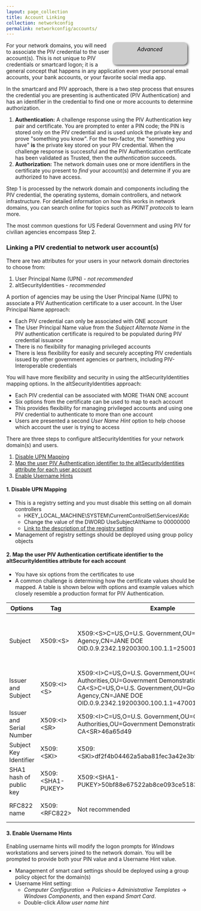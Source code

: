 ```yaml
---
layout: page_collection
title: Account Linking
collection: networkconfig
permalink: networkconfig/accounts/
---
```

<div style="float:right; padding:10px; margin-right:20px; border-radius:10px; width:180px; height:40px; box-shadow:3px 3px 5px 0px; text-align:center; background-color:#CCC; color:#666666">
<div style="color:#000000">
<em>Advanced</em>
</div>
</div>

For your network domains, you will need to associate the PIV credential to the user account(s).  This is not unique to PIV credentials or smartcard logon; it is a general concept that happens in any application even your personal email accounts, your bank accounts, or your favorite social media app.  

In the smartcard and PIV approach, there is a two step process that ensures the credential you are presenting is authenticated (PIV Authentication) and has an identifier in the credential to find one or more accounts to determine authorization.  

1.  **Authentication:** A challenge response using the PIV Authentication key pair and certificate.  You are prompted to enter a PIN code; the PIN is stored only on the PIV credential and is used unlock the private key and prove "something you know".  For the two-factor, the "something you have" **is** the private key stored on your PIV credential.  When the challenge response is successful and the PIV Authentication certificate has been validated as Trusted, then the _authentication_ succeeds.
2.  **Authorization:**  The network domain uses one or more identifiers in the certificate you present to _find_ your account(s) and determine if you are authorized to have access.  

Step 1 is processed by the network domain and components including the PIV credential, the operating systems, domain controllers, and network infrastructure.   For detailed information on how this works in network domains, you can search online for topics such as _PKINIT protocols_ to learn more.

The most common questions for US Federal Government and using PIV for civilian agencies encompass Step 2.  

### Linking a PIV credential to network user account(s)    
There are two attributes for your users in your network domain directories to choose from:

1. User Principal Name (UPN) - _not recommended_
1. altSecurityIdentities - _recommended_

A portion of agencies may be using the User Principal Name (UPN) to associate a PIV Authentication certificate to a user account.  In the User Principal Name approach:

* Each PIV credential can only be associated with ONE account
* The User Principal Name value from the _Subject Alternate Name_ in the PIV authentication certificate is required to be populated during PIV credential issuance
* There is no flexibility for managing privileged accounts
* There is less flexibility for easily and securely accepting PIV credentials issued by other government agencies or partners, including PIV-Interoperable credentials

You will have more flexibility and security in using the altSecurityIdentities mapping options.  In the altSecurityIdentities approach:

* Each PIV credential can be associated with MORE THAN ONE account
* Six options from the certificate can be used to map to each account
* This provides flexibility for managing privileged accounts and using one PIV credential to authenticate to more than one account
* Users are presented a second _User Name Hint_ option to help choose which account the user is trying to access

<!-- #### Associating PIV credentials using altSecurityIdentities
To help you configure and enable User Name Hints and altSecurityIdentities, there is documentation available freely online.  The information provided in this section is to help you with PIV and US Federal government common challenges.

* It is NOT required that you get updated PIV credentials and certificates without a UPN value populated
  * This is a common misconception
  * If your PIV Authentication certificates do contain UPN value in the _Subject Alternative Name_ extension, this method will still work for you, your agency, and your users.   -->

There are three steps to configure altSecurityIdentities for your network domain(s) and users.

1. [Disable UPN Mapping](#disable-upn-mapping)
1. [Map the user PIV Authentication identifier to the altSecurityIdentities attribute for each user account](#map-the-user-piv-authentication-identifier-to-the-altSecurityIdentities-attribute-for-each-user-account)
1. [Enable Username Hints](#enable-username-hints)

#### 1. Disable UPN Mapping  

  * This is a registry setting and you must disable this setting on all domain controllers
     * HKEY_LOCAL_MACHINE\SYSTEM\CurrentControlSet\Services\Kdc  
     * Change the value of the DWORD UseSubjectAltName to 00000000
     * [Link to the description of the registry setting](https://technet.microsoft.com/en-us/library/ff520074(WS.10).aspx)
  * Management of registry settings should be deployed using group policy objects

#### 2. Map the user PIV Authentication certificate identifier to the altSecurityIdentities attribute for each account

  * You have six options from the certificates to use
  * A common challenge is determining how the certificate values should be mapped.  A table is shown below with options and example values which closely resemble a production format for PIV Authentication.


| Options       | Tag     | Example | Considerations |
| ------------- |-------------| -----|-----|
| Subject     | X509:\<S> | X509:\<S>C=US,O=U.S. Government,OU=Government Agency,CN=JANE DOE OID.0.9.2342.19200300.100.1.1=25001003151020 |  For certificates which assert the UID identifier (0.9.2342.19200300.100.1.1) or other object identifier in the Common Name, the identifier is prepended with the _OID_ qualifier. |
| Issuer and Subject     | X509:\<I>\<S>  | X509:\<I>C=US,O=U.S. Government,OU=Certification Authorities,OU=Government Demonstration CA\<S>C=US,O=U.S. Government,OU=Government Agency,CN=JANE DOE OID.0.9.2342.19200300.100.1.1=47001003151020 | Note the spaces carefully when testing and machine readable formats of the certificate extensions versus the human readable formats |
| Issuer and Serial Number | X509:\<I>\<SR> | X509:\<I>C=US,O=U.S. Government,OU=Certification Authorities,OU=Government Demonstration CA\<SR>46a65d49 | Serial number is reversed byte order from human readable version, starting at most significant byte |
| Subject Key Identifier     | X509:\<SKI> |   X509:\<SKI>df2f4b04462a5aba81fec3a42e3b94beb8f2e087 |  Not generally recommended; may be difficult to manage |
| SHA1 hash of public key| X509:\<SHA1-PUKEY> |  X509:\<SHA1-PUKEY>50bf88e67522ab8ce093ce51830ab0bcf8ba7824 |  Not generally recommended; may be difficult to manage   |
| RFC822 name | X509:\<RFC822>      |   Not recommended |    Not recommended; not commonly populated in PIV Authentication certificates |


#### 3. Enable Username Hints
Enabling username hints will modify the logon prompts for _Windows_ workstations and servers joined to the network domain.  You will be prompted to provide both your PIN value and a Username Hint value.  

* Management of smart card settings should be deployed using a group policy object for the domain(s)
* Username Hint setting:
   * _Computer Configuration_ -> _Policies_-> _Administrative Templates_ -> _Windows Components_, and then expand _Smart Card_.
   * Double-click _Allow user name hint_
